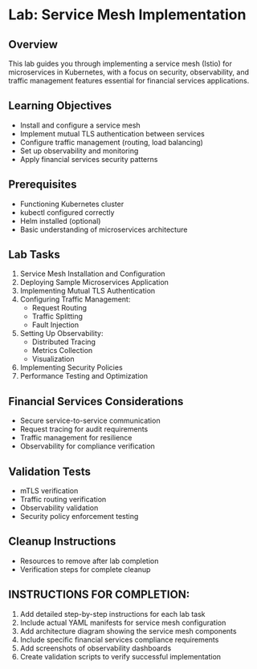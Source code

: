 # Lab: Service Mesh Implementation

## Overview
This lab guides you through implementing a service mesh (Istio) for microservices in Kubernetes, with a focus on security, observability, and traffic management features essential for financial services applications.

## Learning Objectives
- Install and configure a service mesh
- Implement mutual TLS authentication between services
- Configure traffic management (routing, load balancing)
- Set up observability and monitoring
- Apply financial services security patterns

## Prerequisites
- Functioning Kubernetes cluster
- kubectl configured correctly
- Helm installed (optional)
- Basic understanding of microservices architecture

## Lab Tasks
1. Service Mesh Installation and Configuration
2. Deploying Sample Microservices Application
3. Implementing Mutual TLS Authentication
4. Configuring Traffic Management:
   - Request Routing
   - Traffic Splitting
   - Fault Injection
5. Setting Up Observability:
   - Distributed Tracing
   - Metrics Collection
   - Visualization
6. Implementing Security Policies
7. Performance Testing and Optimization

## Financial Services Considerations
- Secure service-to-service communication
- Request tracing for audit requirements
- Traffic management for resilience
- Observability for compliance verification

## Validation Tests
- mTLS verification
- Traffic routing verification
- Observability validation
- Security policy enforcement testing

## Cleanup Instructions
- Resources to remove after lab completion
- Verification steps for complete cleanup

## INSTRUCTIONS FOR COMPLETION:
1. Add detailed step-by-step instructions for each lab task
2. Include actual YAML manifests for service mesh configuration
3. Add architecture diagram showing the service mesh components
4. Include specific financial services compliance requirements
5. Add screenshots of observability dashboards
6. Create validation scripts to verify successful implementation
